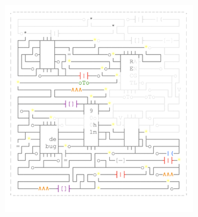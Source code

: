 <img align="left" style="float: left;" src="progress.png" width="530px">

<pre>
&nbsp;
&nbsp;
&nbsp;
<a href='day/22'>Day 22: Sporifica Virus</a>
<a href='day/21'>Day 21: Fractal Art</a>
<a href='day/20'>Day 20: Particle Swarm</a>
<a href='day/19'>Day 19: A Series of Tubes</a>
<a href='day/18'>Day 18: Duet</a>
<a href='day/17'>Day 17: Spinlock</a>
<a href='day/16'>Day 16: Permutation Promenade</a>
<a href='day/15'>Day 15: Dueling Generators</a>
<a href='day/14'>Day 14: Disk Defragmentation</a>
<a href='day/13'>Day 13: Packet Scanners</a>
<a href='day/12'>Day 12: Digital Plumber</a>
<a href='day/11'>Day 11: Hex Ed</a>
<a href='day/10'>Day 10: Knot Hash</a>
<a href='day/9'>Day 9: Stream Processing</a>
<a href='day/8'>Day 8: I Heard You Like Registers</a>
<a href='day/7'>Day 7: Recursive Circus</a>
<a href='day/6'>Day 6: Memory Reallocation</a>
<a href='day/5'>Day 5: A Maze of Twisty Trampolines, All Alike</a>
<a href='day/4'>Day 4: High-Entropy Passphrases</a>
<a href='day/3'>Day 3: Spiral Memory</a>
<a href='day/2'>Day 2: Corruption Checksum</a>
<a href='day/1'>Day 1: Inverse Captcha</a>
&nbsp;
</pre>
